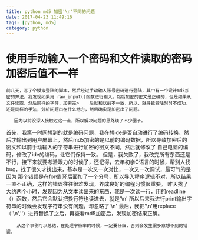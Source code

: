 ```yaml
---
title: python md5 加密'\n'不同的问题
date: 2017-04-23 11:49:16
tags: [python, md5]
category: python
---
```

# 使用手动输入一个密码和文件读取的密码加密后值不一样

    前几天，写了个模拟登陆的脚本，然后经过手动输入账号密码进行登陆，其中有一个设计md5加密的算法，我发现如果用 raw_input()函数进行输入，然后加密的密文是正确的，但是如果从文件读取，然后同样的字符，加密完>    后就和以前不一致，所以，就导致登陆时时不成功，还是同样的手法，分析问题出在什么地方，然后确实是加密出了问题。


<!-- more -->

       因为以前没深入接触过这一点，所以解决问题的思路绕了不少圈子。
首先，我第一时间想到的就是编码问题，我在想ide是否自动进行了编码转换，然后才输出到用户屏幕上，然后md5加密的是以前的编码数据，所以导致加密后的密文和以前手动输入的字符串进行加密的密文不同，然后就修改了
自己电脑的编码，修改了ide的编码，让它们保持一致。
但是，我失败了，我改完所有东西还是不行，接下来就要考验眼力的时候了，还记得，去年初学C语言的时候，帮别人找bug，找了很久才找出来，基本是一次又一次对比，一次又一次调试，最可气的是因为 那个错误是在for循
环后面加了一个分号，所以导入程序逻辑不对，所以结果一直不正确，这样的错误往往很难发现，养成良好的编程习惯很重要。
昨天找了大约两个小时，发现因为从文本读出来的东西，我是一次读一行，用的readline（）函数，然后它会默认把换行符也读进去，就是'\n'
所以后来我进行print输出字符串的时候会发现字符串没有问题，却忽略了'\n'
最后，我把'\n'用replace（'\n',''）进行替换了之后，再查看md5加密后，发现加密结果正确。



        从这个事例可以总结，在处理字符串的时候，一定要仔细，否则会发生很多意想不到的错误。

